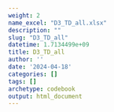 ```yaml
---
weight: 2
name_excel: "D3_TD_all.xlsx"
description: ""
slug: "D3_TD_all"
datetime: 1.7134499e+09
title: D3_TD_all
author: ''
date: '2024-04-18'
categories: []
tags: []
archetype: codebook
output: html_document
---
```


<div class="tabcontent"></div>
